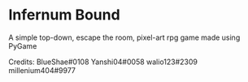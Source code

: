 # Infernum Bound
A simple top-down, escape the room, pixel-art rpg game made using PyGame 

Credits:
  BlueShae#0108
  Yanshi04#0058
  walio123#2309
  millenium404#9977
